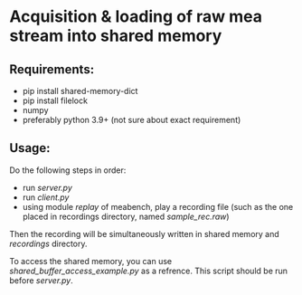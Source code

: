 # Acquisition & loading of raw mea stream into shared memory

## Requirements:
- pip install shared-memory-dict
- pip install filelock
- numpy
- preferably python 3.9+ (not sure about exact requirement)

## Usage:
Do the following steps in order:
- run _server.py_
- run _client.py_
- using module _replay_ of meabench, play a recording file (such as the one placed in recordings directory, named _sample_rec.raw_) 

Then the recording will be simultaneously written in shared memory and _recordings_ directory.

To access the shared memory, you can use _shared_buffer_access_example.py_ as a refrence. This script should be run before _server.py_.
